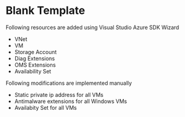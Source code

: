 # Blank Template

Following resources are added using Visual Studio Azure SDK Wizard
- VNet
- VM
- Storage Account
- Diag Extensions
- OMS Extensions
- Availability Set

Following modifications are implemented manually
- Static private ip address for all VMs
- Antimalware extensions for all Windows VMs
- Availabity Set for all VMs